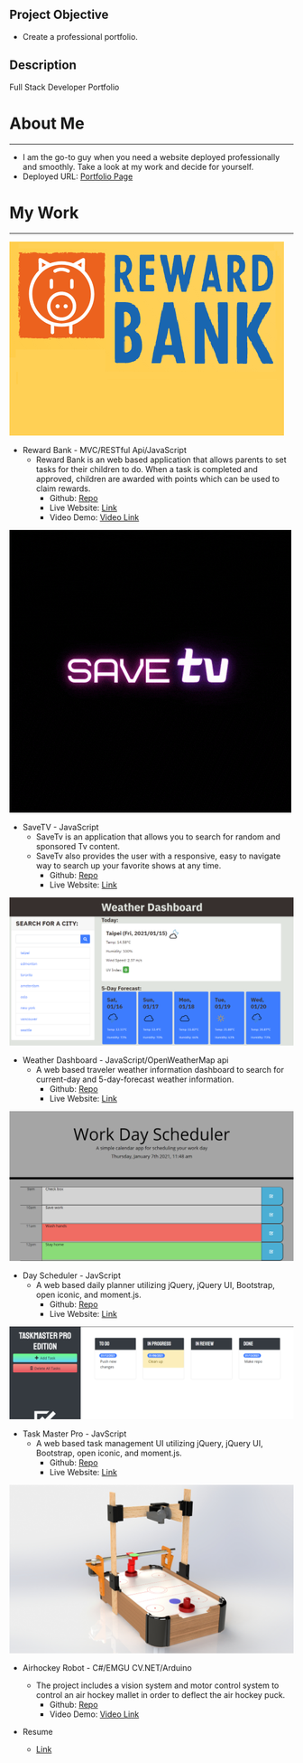 ## Project Objective

* Create a professional portfolio.

## Description

Full Stack Developer Portfolio

 # About Me
---
   - I am the go-to guy when you need a website deployed professionally and smoothly. Take a look at my work and decide for yourself.
   - Deployed URL: [Portfolio Page](https://brianckwang.github.io/my-portfolio/)
   
 # My Work
---
  ![Reward Bank](https://github.com/BrianCKWang/my-portfolio/blob/main/assets/images/02-reward-bank.png)
  - Reward Bank - MVC/RESTful Api/JavaScript
    - Reward Bank is an web based application that allows parents to set tasks for their children to do. When a task is completed and approved, children are awarded with points which can be used to claim rewards.
      - Github: [Repo](https://github.com/UTBootCampGroup2Project2/reward-bank)
      - Live Website: [Link](https://rocky-dawn-18669.herokuapp.com/#)
      - Video Demo: [Video Link](https://drive.google.com/file/d/1qJ_XK1nsTOKhVRz9ITCXRCtJtY105nj6/view)

  ![SaveTV](https://github.com/BrianCKWang/my-portfolio/blob/main/assets/images/02-SaveTV.gif)
  - SaveTV - JavaScript
    - SaveTv is an application that allows you to search for random and sponsored Tv content.
    - SaveTv also provides the user with a responsive, easy to navigate way to search up your favorite shows at any time.
      - Github: [Repo](https://github.com/UTBootCampGroup2/SaveTV)
      - Live Website: [Link](https://utbootcampgroup2.github.io/SaveTV/)

  ![Weather Dashboard](https://github.com/BrianCKWang/my-portfolio/blob/main/assets/images/02-weather-dashboard.png)
  - Weather Dashboard - JavaScript/OpenWeatherMap api
    - A web based traveler weather information dashboard to search for current-day and 5-day-forecast weather information.
      - Github: [Repo](https://github.com/BrianCKWang/weather-dashboard)
      - Live Website: [Link](https://brianckwang.github.io/weather-dashboard/)

  ![Day Scheduler](https://github.com/BrianCKWang/my-portfolio/blob/main/assets/images/02-day-scheduler.png)
  - Day Scheduler - JavScript
    - A web based daily planner utilizing jQuery, jQuery UI, Bootstrap, open iconic, and moment.js.
      - Github: [Repo](https://github.com/BrianCKWang/simple-day-scheduler)
      - Live Website: [Link](https://brianckwang.github.io/simple-day-scheduler/)
  
  ![Task Master Pro](https://github.com/BrianCKWang/my-portfolio/blob/main/assets/images/02-task-master.png)
  - Task Master Pro - JavScript
    - A web based task management UI utilizing jQuery, jQuery UI, Bootstrap, open iconic, and moment.js.
      - Github: [Repo](https://github.com/BrianCKWang/task-master-pro)
      - Live Website: [Link](https://brianckwang.github.io/task-master-pro/)
  
  ![Airhockey Robot](https://github.com/BrianCKWang/my-portfolio/blob/main/assets/images/02-airhockey-table.png)
  - Airhockey Robot - C#/EMGU CV.NET/Arduino
    - The project includes a vision system and motor control system to control an air hockey mallet in order to deflect the air hockey puck.
      - Github: [Repo](https://github.com/BrianCKWang/airhockey-table-robot)
      - Video Demo: [Video Link](https://www.youtube.com/watch?v=BS8QJHVgoiw)
    
- Resume

  - [Link](https://github.com/BrianCKWang/my-portfolio/blob/main/assets/docs/Resume.pdf)
